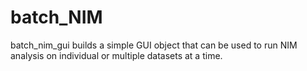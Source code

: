 # batch_NIM

batch_nim_gui builds a simple GUI object that can be used to run NIM analysis on individual or multiple datasets at a time.
